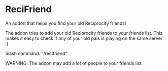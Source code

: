 # ReciFriend

An addon that helps you find your old Reciprocity friends!

The addon tries to add your old Reciprocity friends to your friends list. 
This makes it easy to check if any of your old pals is playing on the same server :)

Slash command: "/recifriend"

WARNING: The addon may add a lot of people to your friends list.
